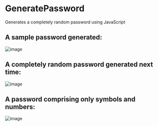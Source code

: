 # GeneratePassword
Generates a completely random password using JavaScript
 
## A sample password generated:
![image](https://user-images.githubusercontent.com/63841770/92622896-380b8b00-f2e3-11ea-9e42-3c88dd5ada96.png)
## A completely random password generated next time:
![image](https://user-images.githubusercontent.com/63841770/92622923-4063c600-f2e3-11ea-95e8-ad34e325aefe.png)
## A password comprising only symbols and numbers:
![image](https://user-images.githubusercontent.com/63841770/92622958-49ed2e00-f2e3-11ea-8884-c026601b473f.png)

